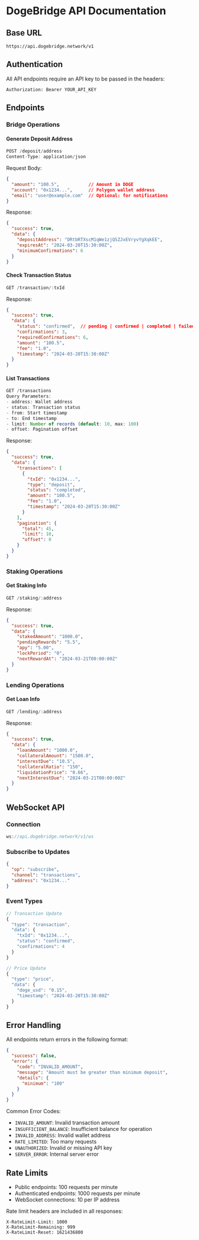 # DogeBridge API Documentation

## Base URL

```
https://api.dogebridge.network/v1
```

## Authentication

All API endpoints require an API key to be passed in the headers:

```
Authorization: Bearer YOUR_API_KEY
```

## Endpoints

### Bridge Operations

#### Generate Deposit Address

```typescript
POST /deposit/address
Content-Type: application/json
```

Request Body:

```json
{
  "amount": "100.5",           // Amount in DOGE
  "account": "0x1234...",      // Polygon wallet address
  "email": "user@example.com"  // Optional: for notifications
}
```

Response:

```json
{
  "success": true,
  "data": {
    "depositAddress": "DRtbRTXscM1qWe1zjQSZJxEVryvYgXqkEE",
    "expiresAt": "2024-03-20T15:30:00Z",
    "minimumConfirmations": 6
  }
}
```

#### Check Transaction Status

```typescript
GET /transaction/:txId
```

Response:

```json
{
  "success": true,
  "data": {
    "status": "confirmed",  // pending | confirmed | completed | failed
    "confirmations": 3,
    "requiredConfirmations": 6,
    "amount": "100.5",
    "fee": "1.0",
    "timestamp": "2024-03-20T15:30:00Z"
  }
}
```

#### List Transactions

```typescript
GET /transactions
Query Parameters:
- address: Wallet address
- status: Transaction status
- from: Start timestamp
- to: End timestamp
- limit: Number of records (default: 10, max: 100)
- offset: Pagination offset
```

Response:

```json
{
  "success": true,
  "data": {
    "transactions": [
      {
        "txId": "0x1234...",
        "type": "deposit",
        "status": "completed",
        "amount": "100.5",
        "fee": "1.0",
        "timestamp": "2024-03-20T15:30:00Z"
      }
    ],
    "pagination": {
      "total": 45,
      "limit": 10,
      "offset": 0
    }
  }
}
```

### Staking Operations

#### Get Staking Info

```typescript
GET /staking/:address
```

Response:

```json
{
  "success": true,
  "data": {
    "stakedAmount": "1000.0",
    "pendingRewards": "5.5",
    "apy": "5.00",
    "lockPeriod": "0",
    "nextRewardAt": "2024-03-21T00:00:00Z"
  }
}
```

### Lending Operations

#### Get Loan Info

```typescript
GET /lending/:address
```

Response:

```json
{
  "success": true,
  "data": {
    "loanAmount": "1000.0",
    "collateralAmount": "1500.0",
    "interestDue": "10.5",
    "collateralRatio": "150",
    "liquidationPrice": "0.66",
    "nextInterestDue": "2024-03-21T00:00:00Z"
  }
}
```

## WebSocket API

### Connection

```typescript
ws://api.dogebridge.network/v1/ws
```

### Subscribe to Updates

```json
{
  "op": "subscribe",
  "channel": "transactions",
  "address": "0x1234..."
}
```

### Event Types

```typescript
// Transaction Update
{
  "type": "transaction",
  "data": {
    "txId": "0x1234...",
    "status": "confirmed",
    "confirmations": 4
  }
}

// Price Update
{
  "type": "price",
  "data": {
    "doge_usd": "0.15",
    "timestamp": "2024-03-20T15:30:00Z"
  }
}
```

## Error Handling

All endpoints return errors in the following format:

```json
{
  "success": false,
  "error": {
    "code": "INVALID_AMOUNT",
    "message": "Amount must be greater than minimum deposit",
    "details": {
      "minimum": "100"
    }
  }
}
```

Common Error Codes:

- `INVALID_AMOUNT`: Invalid transaction amount
- `INSUFFICIENT_BALANCE`: Insufficient balance for operation
- `INVALID_ADDRESS`: Invalid wallet address
- `RATE_LIMITED`: Too many requests
- `UNAUTHORIZED`: Invalid or missing API key
- `SERVER_ERROR`: Internal server error

## Rate Limits

- Public endpoints: 100 requests per minute
- Authenticated endpoints: 1000 requests per minute
- WebSocket connections: 10 per IP address

Rate limit headers are included in all responses:

```
X-RateLimit-Limit: 1000
X-RateLimit-Remaining: 999
X-RateLimit-Reset: 1621436800
```
